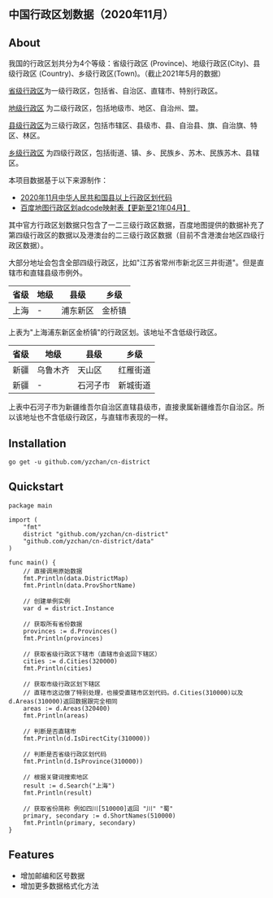 中国行政区划数据（2020年11月）
-----

## About

我国的行政区划共分为4个等级：省级行政区 (Province)、地级行政区(City)、县级行政区 (Country)、乡级行政区(Town)。（截止2021年5月的数据）

[省级行政区](https://baike.baidu.com/item/省级行政区/4805340)为一级行政区，包括省、自治区、直辖市、特别行政区。 

[地级行政区](https://baike.baidu.com/item/地级行政区/5628580) 为二级行政区，包括地级市、地区、自治州、盟。

[县级行政区](https://baike.baidu.com/item/县级行政区/1660163)为三级行政区，包括市辖区、县级市、县、自治县、旗、自治旗、特区、林区。

[乡级行政区](https://baike.baidu.com/item/乡级行政区/8466613) 为四级行政区，包括街道、镇、乡、民族乡、苏木、民族苏木、县辖区。

本项目数据基于以下来源制作：

- [2020年11月中华人民共和国县以上行政区划代码](http://www.mca.gov.cn/article/sj/xzqh/2020/)
- [百度地图行政区划adcode映射表【更新至21年04月】](https://lbsyun.baidu.com/index.php?title=open/dev-res)

其中官方行政区划数据只包含了一二三级行政区数据，百度地图提供的数据补充了第四级行政区的数据以及港澳台的二三级行政区数据（目前不含港澳台地区四级行政区数据）。

大部分地址会包含全部四级行政区，比如"江苏省常州市新北区三井街道"。但是直辖市和直辖县级市例外。

|  省级   | 地级     | 县级   |乡级  |
|  ----  | ----     | ----  | ----  |
| 上海    | -       | 浦东新区  | 金桥镇 |

上表为"上海浦东新区金桥镇"的行政区划。该地址不含低级行政区。

|  省级   | 地级     | 县级   |乡级  |
|  ----  | ----     | ----  | ----  |
| 新疆    | 乌鲁木齐  | 天山区    | 红雁街道 |
| 新疆    | -       | 石河子市   | 新城街道 |

上表中石河子市为新疆维吾尔自治区直辖县级市，直接隶属新疆维吾尔自治区。所以该地址也不含低级行政区，与直辖市表现的一样。

## Installation

```shell
go get -u github.com/yzchan/cn-district
```

## Quickstart

```golang
package main

import (
	"fmt"
	district "github.com/yzchan/cn-district"
	"github.com/yzchan/cn-district/data"
)

func main() {
	// 直接调用原始数据
	fmt.Println(data.DistrictMap)
	fmt.Println(data.ProvShortName)

	// 创建单例实例
	var d = district.Instance

	// 获取所有省份数据
	provinces := d.Provinces()
	fmt.Println(provinces)

	// 获取省级行政区下辖市（直辖市会返回下辖区）
	cities := d.Cities(320000)
	fmt.Println(cities)

	// 获取市级行政区划下辖区
	// 直辖市这边做了特别处理，也接受直辖市区划代码。d.Cities(310000)以及d.Areas(310000)返回数据跟完全相同
	areas := d.Areas(320400)
	fmt.Println(areas)

	// 判断是否直辖市
	fmt.Println(d.IsDirectCity(310000))

	// 判断是否省级行政区划代码
	fmt.Println(d.IsProvince(310000))

	// 根据关键词搜索地区
	result := d.Search("上海")
	fmt.Println(result)

	// 获取省份简称 例如四川[510000]返回 "川" "蜀"
	primary, secondary := d.ShortNames(510000)
	fmt.Println(primary, secondary)
}

```

## Features

- 增加邮编和区号数据
- 增加更多数据格式化方法